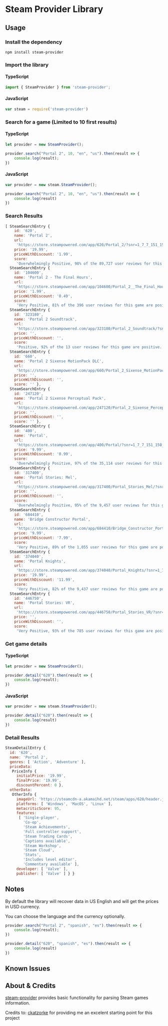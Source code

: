 # Steam Provider Library

## Usage

### Install the dependency

```
npm install steam-provider 
```

### Import the library

#### TypeScript
```TypeScript
import { SteamProvider } from 'steam-provider';
```

#### JavaScript
```JavaScript
var steam = require('steam-provider')
```

### Search for a game (Limited to 10 first results)

#### TypeScript
```TypeScript
let provider = new SteamProvider();

provider.search("Portal 2", 10, "en", "us").then(result => {
    console.log(result);
})
```

#### JavaScript
```JavaScript
var provider = new steam.SteamProvider();

provider.search("Portal 2", 10, "en", "us").then(result => {
    console.log(result)
})
```

### Search Results
```JavaScript
[ SteamSearchEntry {
    id: '620',
    name: 'Portal 2',
    url:
     'https://store.steampowered.com/app/620/Portal_2/?snr=1_7_7_151_150_1',
    price: '19.99',
    priceWithDiscount: '1.99',
    score:
     'Overwhelmingly Positive, 98% of the 89,727 user reviews for this game are positive.' },
  SteamSearchEntry {
    id: '104600',
    name: 'Portal 2 - The Final Hours',
    url:
     'https://store.steampowered.com/app/104600/Portal_2__The_Final_Hours/?snr=1_7_7_151_150_1',
    price: '1.99',
    priceWithDiscount: '0.49',
    score:
     'Very Positive, 81% of the 396 user reviews for this game are positive.' },
  SteamSearchEntry {
    id: '323180',
    name: 'Portal 2 Soundtrack',
    url:
     'https://store.steampowered.com/app/323180/Portal_2_Soundtrack/?snr=1_7_7_151_150_1',
    price: '',
    priceWithDiscount: '',
    score:
     'Positive, 92% of the 13 user reviews for this game are positive.' },
  SteamSearchEntry {
    id: '660',
    name: 'Portal 2 Sixense MotionPack DLC',
    url:
     'https://store.steampowered.com/app/660/Portal_2_Sixense_MotionPack_DLC/?snr=1_7_7_151_150_1',
    price: '',
    priceWithDiscount: '',
    score: '' },
  SteamSearchEntry {
    id: '247120',
    name: 'Portal 2 Sixense Perceptual Pack',
    url:
     'https://store.steampowered.com/app/247120/Portal_2_Sixense_Perceptual_Pack/?snr=1_7_7_151_150_1',
    price: '',
    priceWithDiscount: '',
    score: '' },
  SteamSearchEntry {
    id: '400',
    name: 'Portal',
    url:
     'https://store.steampowered.com/app/400/Portal/?snr=1_7_7_151_150_1',
    price: '9.99',
    priceWithDiscount: '0.99',
    score:
     'Overwhelmingly Positive, 97% of the 35,114 user reviews for this game are positive.' },
  SteamSearchEntry {
    id: '317400',
    name: 'Portal Stories: Mel',
    url:
     'https://store.steampowered.com/app/317400/Portal_Stories_Mel/?snr=1_7_7_151_150_1',
    price: '',
    priceWithDiscount: '',
    score:
     'Overwhelmingly Positive, 95% of the 9,457 user reviews for this game are positive.' },
  SteamSearchEntry {
    id: '684410',
    name: 'Bridge Constructor Portal',
    url:
     'https://store.steampowered.com/app/684410/Bridge_Constructor_Portal/?snr=1_7_7_151_150_1',
    price: '9.99',
    priceWithDiscount: '7.99',
    score:
     'Very Positive, 89% of the 1,055 user reviews for this game are positive.' },
  SteamSearchEntry {
    id: '374040',
    name: 'Portal Knights',
    url:
     'https://store.steampowered.com/app/374040/Portal_Knights/?snr=1_7_7_151_150_1',
    price: '19.99',
    priceWithDiscount: '11.99',
    score:
     'Very Positive, 82% of the 9,437 user reviews for this game are positive.' },
  SteamSearchEntry {
    id: '446750',
    name: 'Portal Stories: VR',
    url:
     'https://store.steampowered.com/app/446750/Portal_Stories_VR/?snr=1_7_7_151_150_1',
    price: '',
    priceWithDiscount: '',
    score:
     'Very Positive, 93% of the 785 user reviews for this game are positive.' } ]

```

### Get game details

#### TypeScript
```TypeScript
let provider = new SteamProvider();

provider.detail("620").then(result => {
    console.log(result);
})
```

#### JavaScript
```JavaScript
var provider = new steam.SteamProvider();

provider.detail("620").then(result => {
    console.log(result)
})
```

### Detail Results
```JavaScript
SteamDetailEntry {
  id: '620',
  name: 'Portal 2',
  genres: [ 'Action', 'Adventure' ],
  priceData:
   PriceInfo {
     initialPrice: '19.99',
     finalPrice: '19.99',
     discountPercent: 0 },
  otherData:
   OtherInfo {
     imageUrl: 'https://steamcdn-a.akamaihd.net/steam/apps/620/header.jpg?t=1512411524',
     platforms: [ 'Windows', 'MacOS', 'Linux' ],
     metacriticScore: 95,
     features:
      [ 'Single-player',
        'Co-op',
        'Steam Achievements',
        'Full controller support',
        'Steam Trading Cards',
        'Captions available',
        'Steam Workshop',
        'Steam Cloud',
        'Stats',
        'Includes level editor',
        'Commentary available' ],
     developer: [ 'Valve' ],
     publisher: [ 'Valve' ] } }
```

## Notes
By default the library will recover data in US English and will get the prices in USD currency.

You can choose the language and the currency optionally.

```JavaScript
provider.search("Portal 2", "spanish", "es").then(result => {
    console.log(result);
})

provider.detail("620", "spanish", "es").then(result => {
    console.log(result)
})
```

## Known Issues

## About & Credits

[steam-provider](https://github.com/alosarjos/steam-provider) provides basic functionality for parsing Steam games information.

Credits to: [ckatzorke](https://github.com/ckatzorke/howlongtobeat) for providing me an excelent starting point for this project

